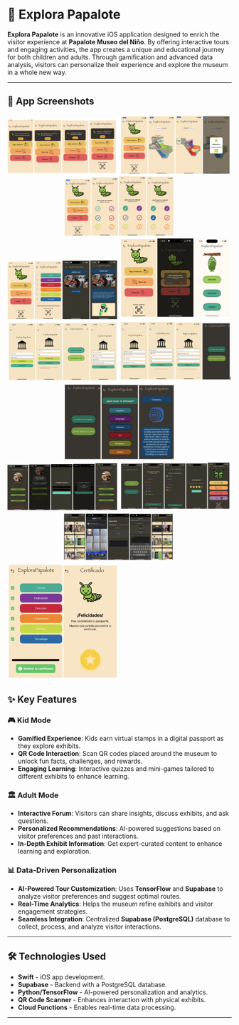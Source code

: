 # 🎡 Explora Papalote

**Explora Papalote** is an innovative iOS application designed to enrich the visitor experience at **Papalote Museo del Niño**. By offering interactive tours and engaging activities, the app creates a unique and educational journey for both children and adults. Through gamification and advanced data analysis, visitors can personalize their experience and explore the museum in a whole new way.

---
## 📱 App Screenshots
<div align="center">
  <img src="./app-1.png" alt="Explora Papalote App Screenshot" width="250"/>
  <img src="./app-2.png" alt="Explora Papalote App Screenshot" width="250"/>
  <img src="./app-3.png" alt="Explora Papalote App Screenshot" width="250"/>
</div>

<div align="center">
  <img src="./app-4.png" alt="Explora Papalote App Screenshot" width="250"/>
  <img src="./app-6.png" alt="Explora Papalote App Screenshot" width="250"/>
</div>

<div align="center">
  <img src="./app-7.png" alt="Explora Papalote App Screenshot" width="250"/>
  <img src="./app-8.png" alt="Explora Papalote App Screenshot" width="250"/>
  <img src="./app-9.png" alt="Explora Papalote App Screenshot" width="250"/>
</div>

<div align="center">
  <img src="./app-10.png" alt="Explora Papalote App Screenshot" width="250"/>
  <img src="./app-11.png" alt="Explora Papalote App Screenshot" width="250"/>
  <img src="./app-12.png" alt="Explora Papalote App Screenshot" width="250"/>
</div>
  <img src="./app-5.png" alt="Explora Papalote App Screenshot" width="250"/>


## ✨ Key Features

### 🎮 Kid Mode
- **Gamified Experience**: Kids earn virtual stamps in a digital passport as they explore exhibits.
- **QR Code Interaction**: Scan QR codes placed around the museum to unlock fun facts, challenges, and rewards.
- **Engaging Learning**: Interactive quizzes and mini-games tailored to different exhibits to enhance learning.

### 🏛️ Adult Mode
- **Interactive Forum**: Visitors can share insights, discuss exhibits, and ask questions.
- **Personalized Recommendations**: AI-powered suggestions based on visitor preferences and past interactions.
- **In-Depth Exhibit Information**: Get expert-curated content to enhance learning and exploration.

### 📊 Data-Driven Personalization
- **AI-Powered Tour Customization**: Uses **TensorFlow** and **Supabase** to analyze visitor preferences and suggest optimal routes.
- **Real-Time Analytics**: Helps the museum refine exhibits and visitor engagement strategies.
- **Seamless Integration**: Centralized **Supabase (PostgreSQL)** database to collect, process, and analyze visitor interactions.

---

## 🛠️ Technologies Used
- **Swift** - iOS app development.
- **Supabase** - Backend with a PostgreSQL database.
- **Python/TensorFlow** - AI-powered personalization and analytics.
- **QR Code Scanner** - Enhances interaction with physical exhibits.
- **Cloud Functions** - Enables real-time data processing.

---
